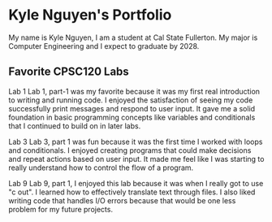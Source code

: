 # Kyle Nguyen's Portfolio

My name is Kyle Nguyen, I am a student at Cal State Fullerton. My major is Computer Engineering and I expect to graduate by 2028.

## Favorite CPSC120 Labs
Lab 1
Lab 1, part-1 was my favorite because it was my first real introduction to writing and running code. I enjoyed the satisfaction of seeing my code successfully print messages and respond to user input. It gave me a solid foundation in basic programming concepts like variables and conditionals that I continued to build on in later labs.

Lab 3
Lab 3, part 1 was fun because it was the first time I worked with loops and conditionals. I enjoyed creating programs that could make decisions and repeat actions based on user input. It made me feel like I was starting to really understand how to control the flow of a program.

Lab 9
Lab 9, part 1, I enjoyed this lab because it was when I really got to use "c out". I learned how to effectively translate text through files. I also liked writing code that handles I/O errors because that would be one less problem for my future projects.
